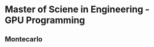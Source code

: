 Master of Sciene in Engineering - GPU Programming
=================================================

Montecarlo
----------
